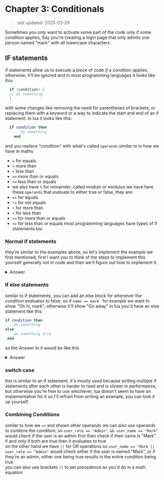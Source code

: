 # Chapter 3: Conditionals  
> last updated: 2025-03-29

Sometimes you only want to activate some part of the code only if some condition applies, Say you're creating a login page that only admits one person named "mark" with all lowercase characters.   

## IF statements  
if statements allow us to execute a piece of code *if* a condition applies, otherwise, it'll be ignored and in most programming languages it looks like this:
```c
  if (condition) {
  // do something
  }
```
with some changes like removing the need for parentheses of brackets, or replacing them with a keyword or a way to indicate the start and end of an if statement.
In lua it looks like this:
```lua
  if condition then
    -- do something
    end
```
and you replace "condition" with what's called `operands` similar to in how we have in maths  
- `=` for equals
- `>` more than
- `<` less than
- `>=` more than or equals
- `<=` less than or equals
- we also have `%` for remainder, called modulo or modulus
we have here these `operands` that evaluate to either true or false, they are:
- `==` for equals
- `!=` for not equals
- `>` for more than
- `<` for less than
- `>=` for more than or equals
- `<=` for less than or equals
most programming languages have types of if statements too  

### Normal if statements
they're similar to the examples above, so let's implement the example we first mentioned, first I want you to think of the steps to implement this yourself generally not in code and then we'll figure out how to implement it.  
<details>
  <summary>Answer</summary>
  first you would want to get the user's name through some form of input, wouldn't you?  
  But how would the user know that we require their name if we don't output something telling them what we want?
  Now that we established that we need to show them some prompt and take their input, we use what learned before to write it like this  

  ```lua
    print("what is your name? please write it in all lowercase")
    io.read()
  ```
  but now we also need to remember the user input don't we? Because we want to check if their name is "mark"  
  ``` lua
  print("what is your name? please write it in all lowercase")
  local user_name = io.read()
  ```
  now we get to the point where we check if it's mark, we use the example in we used before to write it 
  ```lua
  print("what is your name? please write it in all lowercase")
  local user_name = io.read()
  if user_name == "mark" then
    print("Oh hi, mark!")
    end
  ```
</details>

### If else statements
  similar to if statements, you can add an else block for whenever the condition evaluates to false, so if `name == mark ` for example we want to show "Oh hi, mark", otherwise it'll show "Go away"
in lua you'd have an else statement like this
```lua
if condition then
  --do something
else
  --do something else
 end
```
so the Answer to it would be like this
<details>
  <summary>Answer</summary>

  ```lua
  print("what is your name? please write it in all lowercase")
  local user_name = io.read()
  if user_name == "mark" then
    print("Oh hi, mark!")
  else
    print("Go away!")
    end
  ```
</details>

### switch case
this is similar to an if statement, it's mostly used because writing multiple if statements after each other is harder to read and is slower in performance, but otherwise you're free to use whichever, lua doesn't seem to have an implementation for it so I'll refrain from writing an example, you can look it up yourself.

### Combining Conditions
similar to how we `==` and shown other operands we can also use operands to combine the condition,
so `user_role == "Admin" && user_name == "Mark"` would check if the user is an admin first then check if their name is "Mark" if and only if both are true then it evaluates to true  
on the other hand we have `||` for OR operations so `user_name == "Mark || user_role == "Admin"` would check either if the user is named "Mark", or if they're an admin, either one being true results in the entire condition being true  
you can also use brackets `()` to set precedence as you'd do in a math equation
